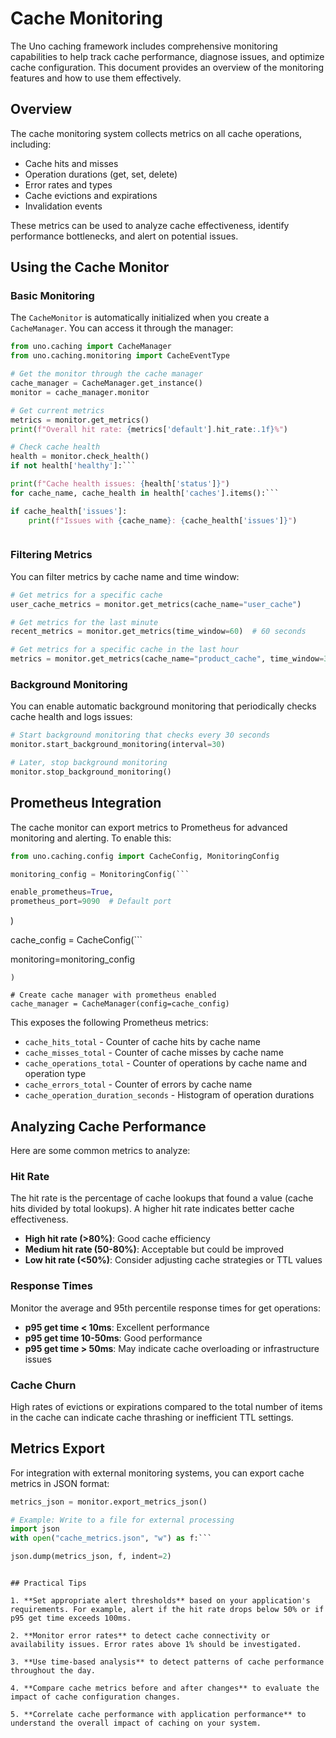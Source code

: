 # Cache Monitoring

The Uno caching framework includes comprehensive monitoring capabilities to help track cache performance, diagnose issues, and optimize cache configuration. This document provides an overview of the monitoring features and how to use them effectively.

## Overview

The cache monitoring system collects metrics on all cache operations, including:

- Cache hits and misses
- Operation durations (get, set, delete)
- Error rates and types
- Cache evictions and expirations
- Invalidation events

These metrics can be used to analyze cache effectiveness, identify performance bottlenecks, and alert on potential issues.

## Using the Cache Monitor

### Basic Monitoring

The `CacheMonitor` is automatically initialized when you create a `CacheManager`. You can access it through the manager:

```python
from uno.caching import CacheManager
from uno.caching.monitoring import CacheEventType

# Get the monitor through the cache manager
cache_manager = CacheManager.get_instance()
monitor = cache_manager.monitor

# Get current metrics
metrics = monitor.get_metrics()
print(f"Overall hit rate: {metrics['default'].hit_rate:.1f}%")

# Check cache health
health = monitor.check_health()
if not health['healthy']:```

print(f"Cache health issues: {health['status']}")
for cache_name, cache_health in health['caches'].items():```

if cache_health['issues']:
    print(f"Issues with {cache_name}: {cache_health['issues']}")
```
```
```

### Filtering Metrics

You can filter metrics by cache name and time window:

```python
# Get metrics for a specific cache
user_cache_metrics = monitor.get_metrics(cache_name="user_cache")

# Get metrics for the last minute
recent_metrics = monitor.get_metrics(time_window=60)  # 60 seconds

# Get metrics for a specific cache in the last hour
metrics = monitor.get_metrics(cache_name="product_cache", time_window=3600)
```

### Background Monitoring

You can enable automatic background monitoring that periodically checks cache health and logs issues:

```python
# Start background monitoring that checks every 30 seconds
monitor.start_background_monitoring(interval=30)

# Later, stop background monitoring
monitor.stop_background_monitoring()
```

## Prometheus Integration

The cache monitor can export metrics to Prometheus for advanced monitoring and alerting. To enable this:

```python
from uno.caching.config import CacheConfig, MonitoringConfig

monitoring_config = MonitoringConfig(```

enable_prometheus=True,
prometheus_port=9090  # Default port
```
)

cache_config = CacheConfig(```

monitoring=monitoring_config
```
)

# Create cache manager with prometheus enabled
cache_manager = CacheManager(config=cache_config)
```

This exposes the following Prometheus metrics:

- `cache_hits_total` - Counter of cache hits by cache name
- `cache_misses_total` - Counter of cache misses by cache name
- `cache_operations_total` - Counter of operations by cache name and operation type
- `cache_errors_total` - Counter of errors by cache name
- `cache_operation_duration_seconds` - Histogram of operation durations

## Analyzing Cache Performance

Here are some common metrics to analyze:

### Hit Rate

The hit rate is the percentage of cache lookups that found a value (cache hits divided by total lookups). A higher hit rate indicates better cache effectiveness.

- **High hit rate (>80%)**: Good cache efficiency
- **Medium hit rate (50-80%)**: Acceptable but could be improved
- **Low hit rate (<50%)**: Consider adjusting cache strategies or TTL values

### Response Times

Monitor the average and 95th percentile response times for get operations:

- **p95 get time < 10ms**: Excellent performance
- **p95 get time 10-50ms**: Good performance
- **p95 get time > 50ms**: May indicate cache overloading or infrastructure issues

### Cache Churn

High rates of evictions or expirations compared to the total number of items in the cache can indicate cache thrashing or inefficient TTL settings.

## Metrics Export

For integration with external monitoring systems, you can export cache metrics in JSON format:

```python
metrics_json = monitor.export_metrics_json()

# Example: Write to a file for external processing
import json
with open("cache_metrics.json", "w") as f:```

json.dump(metrics_json, f, indent=2)
```
```

## Practical Tips

1. **Set appropriate alert thresholds** based on your application's requirements. For example, alert if the hit rate drops below 50% or if p95 get time exceeds 100ms.

2. **Monitor error rates** to detect cache connectivity or availability issues. Error rates above 1% should be investigated.

3. **Use time-based analysis** to detect patterns of cache performance throughout the day.

4. **Compare cache metrics before and after changes** to evaluate the impact of cache configuration changes.

5. **Correlate cache performance with application performance** to understand the overall impact of caching on your system.